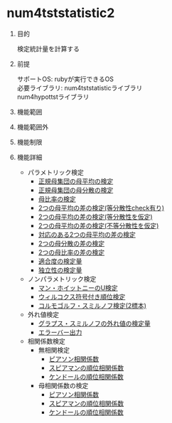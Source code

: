 num4tststatistic2
=================
1. 目的

    検定統計量を計算する

1. 前提

   サポートOS: rubyが実行できるOS  
   必要ライブラリ:  num4tststatisticライブラリ  
                   num4hypottstライブラリ  

1. 機能範囲

1. 機能範囲外

1. 機能制限

1. 機能詳細
    * パラメトリック検定
      - [正規母集団の母平均の検定](populationMean.md)
      - [正規母集団の母分散の検定](populationVar.md)
      - [母比率の検定](populationRatio.md)
      - [2つの母平均の差の検定(等分散性check有り)](diffPopulationVarMean.md)
      - [2つの母平均の差の検定(等分散性を仮定)](diffPopulationMean2EquVar.md)
      - [2つの母平均の差の検定(不等分散性を仮定)](diffPopulationMean2UnEquVar.md)
      - [対応のある2つの母平均の差の検定](diffPopulationMean.md)
      - [2つの母分散の差の検定](diffPopulationVar.md)
      - [2つの母比率の差の検定](diffPopulationRatio.md)
      - [適合度の検定量](fidelity.md)
      - [独立性の検定量](independency.md)
    * ノンパラメトリック検定
      - [マン・ホイットニーのU検定](utest.md)
      - [ウィルコクス符号付き順位検定](wilcoxontest.md)
      - [コルモゴルフ・スミルノフ検定(2標本)](ks2test.md)
    * 外れ値検定
      - [グラプス・スミルノフの外れ値の検定量](grubbs.md)
      - [エラーバー出力](errbar.md)
    * 相関係数検定
      * 無相関検定
        - [ピアソン相関係数](pearsoCorrelation.md)
        - [スピアマンの順位相関係数](spearmanscorr.md)
        - [ケンドールの順位相関係数](kendallscorr.md)
      * 母相関係数の検定
        - [ピアソン相関係数](pearsoCorrelation.md)
        - [スピアマンの順位相関係数](spearmanscorr.md)
        - [ケンドールの順位相関係数](kendallscorr.md)

